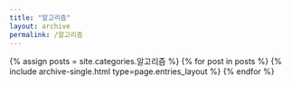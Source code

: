 ```yaml
---
title: "알고리즘"
layout: archive
permalink: /알고리즘
---
```



{% assign posts = site.categories.알고리즘 %}
{% for post in posts %} {% include archive-single.html type=page.entries_layout %} {% endfor %}
